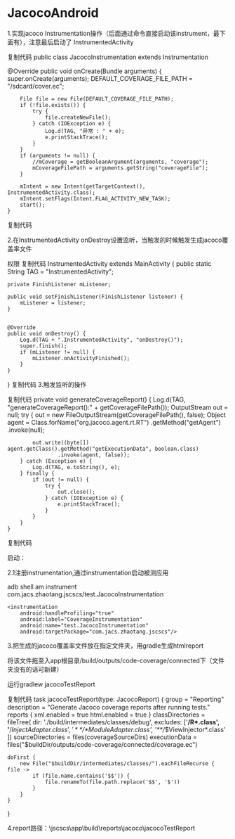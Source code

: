 # JacocoAndroid
1.实现jacoco Instrumentation操作（后面通过命令直接启动该instrument，最下面有），注意最后启动了 InstrumentedActivity

复制代码
public class JacocoInstrumentation extends Instrumentation

 @Override
    public void onCreate(Bundle arguments) {
        super.onCreate(arguments);
        DEFAULT_COVERAGE_FILE_PATH = "/sdcard/cover.ec";

        File file = new File(DEFAULT_COVERAGE_FILE_PATH);
        if (!file.exists()) {
            try {
                file.createNewFile();
            } catch (IOException e) {
                Log.d(TAG, "异常 : " + e);
                e.printStackTrace();
            }
        }
        if (arguments != null) {
            //mCoverage = getBooleanArgument(arguments, "coverage");
            mCoverageFilePath = arguments.getString("coverageFile");
        }

        mIntent = new Intent(getTargetContext(), InstrumentedActivity.class);
        mIntent.setFlags(Intent.FLAG_ACTIVITY_NEW_TASK);
        start();
    }
复制代码
 

2.在InstrumentedActivity  onDestroy设置监听，当触发的时候触发生成jacoco覆盖率文件

<uses-permission android:name="android.permission.WRITE_EXTERNAL_STORAGE"/>  权限
复制代码
InstrumentedActivity extends MainActivity {
    public static String TAG = "InstrumentedActivity";

    private FinishListener mListener;

    public void setFinishListener(FinishListener listener) {
        mListener = listener;
    }


    @Override
    public void onDestroy() {
        Log.d(TAG + ".InstrumentedActivity", "onDestroy()");
        super.finish();
        if (mListener != null) {
            mListener.onActivityFinished();
        }
    }

}
复制代码
3.触发监听的操作

复制代码
private void generateCoverageReport() {
        Log.d(TAG, "generateCoverageReport():" + getCoverageFilePath());
        OutputStream out = null;
        try {
            out = new FileOutputStream(getCoverageFilePath(), false);
            Object agent = Class.forName("org.jacoco.agent.rt.RT")
                    .getMethod("getAgent")
                    .invoke(null);

            out.write((byte[]) agent.getClass().getMethod("getExecutionData", boolean.class)
                    .invoke(agent, false));
        } catch (Exception e) {
            Log.d(TAG, e.toString(), e);
        } finally {
            if (out != null) {
                try {
                    out.close();
                } catch (IOException e) {
                    e.printStackTrace();
                }
            }
        }
    }
复制代码
 

启动：

2.1注册instrumentation,通过instrumentation启动被测应用

adb shell am instrument com.jacs.zhaotang.jscscs/test.JacocoInstrumentation

    <instrumentation
        android:handleProfiling="true"
        android:label="CoverageInstrumentation"
        android:name="test.JacocoInstrumentation"
        android:targetPackage="com.jacs.zhaotang.jscscs"/>
 

3.把生成的jacoco覆盖率文件放在指定文件夹，用gradle生成htmlreport

 将该文件拖至入app根目录/build/outputs/code-coverage/connected下（文件夹没有的话可新建）

 运行gradlew jacocoTestReport

复制代码
task jacocoTestReport(type: JacocoReport) {
    group = "Reporting"
    description = "Generate Jacoco coverage reports after running tests."
    reports {
        xml.enabled = true
        html.enabled = true
    }
    classDirectories = fileTree(
            dir: './build/intermediates/classes/debug',
            excludes: ['**/R*.class',
                       '**/*$InjectAdapter.class',
                       '**/*$ModuleAdapter.class',
                       '**/*$ViewInjector*.class'
            ])
    sourceDirectories = files(coverageSourceDirs)
    executionData = files("$buildDir/outputs/code-coverage/connected/coverage.ec")

    doFirst {
        new File("$buildDir/intermediates/classes/").eachFileRecurse { file ->
            if (file.name.contains('$$')) {
                file.renameTo(file.path.replace('$$', '$'))
            }
        }
    }
}
 

4.report路径：\jscscs\app\build\reports\jacoco\jacocoTestReport


